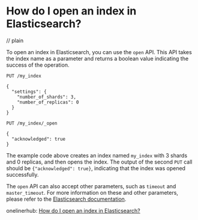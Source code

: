 # How do I open an index in Elasticsearch?
// plain

To open an index in Elasticsearch, you can use the `open` API. This API takes the index name as a parameter and returns a boolean value indicating the success of the operation.

```
PUT /my_index

{
  "settings": {
    "number_of_shards": 3,
    "number_of_replicas": 0
  }
}

PUT /my_index/_open

{
  "acknowledged": true
}
```

The example code above creates an index named `my_index` with 3 shards and 0 replicas, and then opens the index. The output of the second `PUT` call should be `{"acknowledged": true}`, indicating that the index was opened successfully.

The `open` API can also accept other parameters, such as `timeout` and `master_timeout`. For more information on these and other parameters, please refer to the [Elasticsearch documentation](https://www.elastic.co/guide/en/elasticsearch/reference/current/indices-open-close.html).

onelinerhub: [How do I open an index in Elasticsearch?](https://onelinerhub.com/elasticsearch/how-do-i-open-an-index-in-elasticsearch)